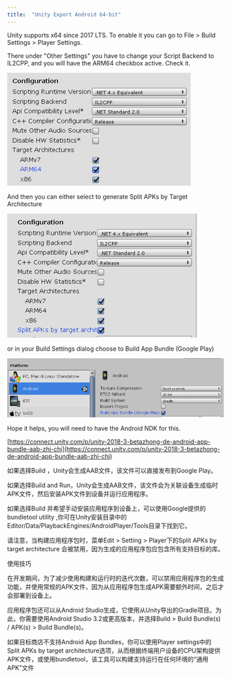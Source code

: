 ```yaml
---
title:  "Unity Export Android 64-bit"
---
```


Unity supports x64 since 2017 LTS. To enable it you can go to File > Build Settings > Player Settings.

There under "Other Settings" you have to change your Script Backend to IL2CPP, and you will have the ARM64 checkbox active. Check it.

![](../../assets/images/2019/2019-06-20-04-48-21.png)

And then you can either select to generate Split APKs by Target Architecture

![](../../assets/images/2019/2019-06-20-04-48-48.png)

or in your Build Settings dialog choose to Build App Bundle (Google Play)

![](../../assets/images/2019/2019-06-20-04-49-44.png)

Hope it helps, you will need to have the Android NDK for this.




[https://connect.unity.com/p/unity-2018-3-betazhong-de-android-app-bundle-aab-zhi-chi](https://connect.unity.com/p/unity-2018-3-betazhong-de-android-app-bundle-aab-zhi-chi)




如果选择Build ，Unity会生成AAB文件，该文件可以直接发布到Google Play。

 

如果选择Build and Run，Unity会生成AAB文件，该文件会为关联设备生成临时APK文件，然后安装APK文件到设备并运行应用程序。

 

如果选择Build 并希望手动安装应用程序到设备上，可以使用Google提供的bundletool utility ,你可在Unity安装目录中的Editor/Data/PlaybackEngines/AndroidPlayer/Tools目录下找到它。

 

请注意，当构建应用程序包时，菜单Edit > Setting > Player下的Split APKs by target architecture 会被禁用，因为生成的应用程序包应包含所有支持目标的库。

 

使用技巧

在开发期间，为了减少使用构建和运行时的迭代次数，可以禁用应用程序包的生成功能，并使用常规的APK文件，因为从应用程序包生成APK需要额外时间，之后才会部署到设备上。

 

应用程序包还可以从Android Studio生成，它使用从Unity导出的Gradle项目。为此，你需要使用Android Studio 3.2或更高版本，并选择Build > Build Bundle(s) / APK(s) > Build Bundle(s)。

 

如果目标商店不支持Android App Bundles，你可以使用Player settings中的Split APKs by target architecture选项，从而根据终端用户设备的CPU架构提供APK文件，或使用bundletool，该工具可以构建支持运行在任何环境的“通用APK”文件

 
